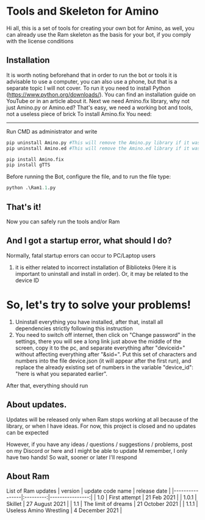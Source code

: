 # Tools and Skeleton for Amino

Hi all, this is a set of tools for creating your own bot for Amino, as well, you can already use the Ram skeleton as the basis for your bot, if you comply with the license conditions

## Installation
It is worth noting beforehand that in order to run the bot or tools it is advisable to use a computer, you can also use a phone, but that is a separate topic I will not cover.
To run it you need to install Python (https://www.python.org/downloads/). You can find an installation guide on YouTube or in an article about it.
Next we need Amino.fix library, why not just Amino.py or Amino.ed? That's easy, we need a working bot and tools, not a useless piece of brick
To install Amino.fix You need:
____
Run CMD as administrator and write
```py
pip uninstall Amino.py #This will remove the Amino.py library if it was previously installed
pip uninstall Amino.ed #This will remove the Amino.ed library if it was previously installed
```
```py
pip install Amino.fix
pip install gTTS
```
Before running the Bot, configure the file, and to run the file type:
```py
python .\Ram1.1.py
```
## That's it!
Now you can safely run the tools and/or Ram

## And I got a startup error, what should I do?
Normally, fatal startup errors can occur to PC/Laptop users

1. it is either related to incorrect installation of Biblioteks (Here it is important to uninstall and install in order).
Or, it may be related to the device ID

# So, let's try to solve your problems!

1. Uninstall everything you have installed, after that, install all dependencies strictly following this instruction
2. You need to switch off internet, then click on "Change password" in the settings, there you will see a long link just above the middle of the screen, copy it to the pc, and separate everything after "deviceid=" without affecting everything after "&sid=". Put this set of characters and numbers into the file device.json (it will appear after the first run), and replace the already existing set of numbers in the variable "device_id": "here is what you separated earlier".

After that, everything should run

## About updates.
Updates will be released only when Ram stops working at all because of the library, or when I have ideas. For now, this project is closed and no updates can be expected

However, if you have any ideas / questions / suggestions / problems, post on my Discord or here and I might be able to update
M remember, I only have two hands! So wait, sooner or later I'll respond

## About Ram
List of Ram updates
| version | update code name | release date |
|----------------|:---------:|----------------:|
| 1.0 | First attempt | 21 Feb 2021 |
| 1.0.1 | Skillet | 27 August 2021 |
| 1.1 | The limit of dreams | 21 October 2021 |
| 1.1.1 | Useless Amino Wrestling | 4 December 2021 |
